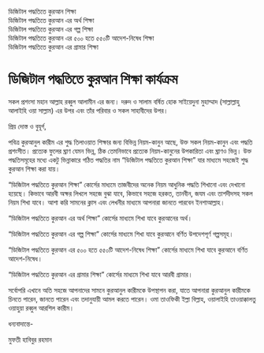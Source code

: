 ডিজিটাল পদ্ধতিতে কুরআন শিক্ষা <br/>
ডিজিটাল পদ্ধতিতে কুরআন এর অর্থ শিক্ষা <br/>
ডিজিটাল পদ্ধতিতে কুরআন এর গল্প শিক্ষা <br/>
ডিজিটাল পদ্ধতিতে কুরআন এর ৫০০ হতে ৫৫০টি আদেশ-নিষেধ শিক্ষা <br/>
ডিজিটাল পদ্ধতিতে কুরআন এর গ্রামার শিক্ষা <br/>


# ডিজিটাল পদ্ধতিতে কুরআন শিক্ষা কার্যক্রম

সকল প্রশংসা মহান আল্লাহ রব্বুল আলামীন এর জন্য। দরুদ ও সালাম বর্ষিত হোক সাইয়েদুনা মুহাম্মাদ (সাল্লাল্লাহু আলাইহি ওয়া সাল্লাম) এর উপর এবং তাঁর পরিবার ও সকল সাহাবীদের উপর।

প্রিয় দোস্ত ও বুযূর্গ,

পবিত্র কুরআনুল কারীম এর শুদ্ধ তিলাওয়াত শিক্ষার জন্য বিভিন্ন নিয়ম-কানুন আছে, উক্ত সকল নিয়ম-কানুন এবং পদ্ধতি প্রশংসীত। প্রত্যেক ফুলের ঘ্রাণ যেমন ভিন্ন, ঠিক তেমনিভাবে প্রত্যেক নিয়ম-কানুনের উপকারিতা এবং ঘ্রাণও ভিন্ন। উক্ত পদ্ধতিসমূহের মধ্যে একটু ভিন্নাকারে গঠিত পদ্ধতির নাম “ডিজিটাল পদ্ধতিতে কুরআন শিক্ষা” যার মাধ্যমে সহজেই শুদ্ধ কুরআন শিক্ষা করা যায়।

“ডিজিটাল পদ্ধতিতে কুরআন শিক্ষা” কোর্সের মাধ্যমে তাজবীদের অনেক নিয়ম আধুনিক পদ্ধতি শিখানো এবং দেখানো হয়েছে। কিভাবে আরবী অক্ষর লিখলে সহজে বুঝা যাবে, কিভাবে সহজে হরকত, তানবীন, জযম এবং তাশদীদসহ সকল নিয়ম শিখা যাবে। আশা করি সামনের ক্লাস এবং লেখনীর মাধ্যমে আপনারা জানতে পারবেন ইনশাআল্লাহ। 

“ডিজিটাল পদ্ধতিতে কুরআন এর অর্থ শিক্ষা” কোর্সের মাধ্যমে শিখা যাবে কুরআনের অর্থ। 

“ডিজিটাল পদ্ধতিতে কুরআন এর গল্প শিক্ষা” কোর্সের মাধ্যমে শিখা যাবে কুরআনে বর্ণিত উপদেশপূর্ণ গল্পসমূহ। 

“ডিজিটাল পদ্ধতিতে কুরআন এর ৫০০ হতে ৫৫০টি আদেশ-নিষেধ শিক্ষা” কোর্সের মাধ্যমে শিখা যাবে কুরআনে বর্ণিত আদেশ-নিষেধ। 

“ডিজিটাল পদ্ধতিতে কুরআন এর গ্রামার শিক্ষা” কোর্সের মাধ্যমে শিখা যাবে আরবী গ্রামার।

সর্বোপরি এখানে অতি সহজে আপনাদের সামনে কুরআনুল কারীমকে উপস্থাপন করা, যাতে আপনারা কুরআনুল কারীমকে চিনতে পারেন, জানতে পারেন এবং তদানুযায়ী আমল করতে পারেন। ওমা তাওফিকী ইল্লা বিল্লাহ, ওয়ালাইহি তাওয়াক্কালতু ওয়াহুয়া রব্বুল আরশিল কারীম।

 

ধন্যবাদান্তে-

মুফতী হাবিবুর রহমান
